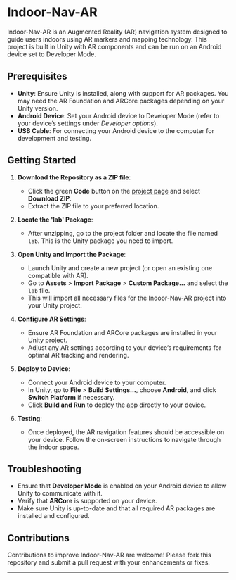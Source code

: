 # Indoor-Nav-AR

Indoor-Nav-AR is an Augmented Reality (AR) navigation system designed to guide users indoors using AR markers and mapping technology. This project is built in Unity with AR components and can be run on an Android device set to Developer Mode.

## Prerequisites

- **Unity**: Ensure Unity is installed, along with support for AR packages. You may need the AR Foundation and ARCore packages depending on your Unity version.
- **Android Device**: Set your Android device to Developer Mode (refer to your device’s settings under *Developer options*).
- **USB Cable**: For connecting your Android device to the computer for development and testing.

## Getting Started

1. **Download the Repository as a ZIP file**:
   - Click the green **Code** button on the [project page](https://github.com/lolpanda2004/Indoor-Nav-AR.git) and select **Download ZIP**.
   - Extract the ZIP file to your preferred location.

2. **Locate the 'lab' Package**:
   - After unzipping, go to the project folder and locate the file named `lab`. This is the Unity package you need to import.

3. **Open Unity and Import the Package**:
   - Launch Unity and create a new project (or open an existing one compatible with AR).
   - Go to **Assets** > **Import Package** > **Custom Package...** and select the `lab` file.
   - This will import all necessary files for the Indoor-Nav-AR project into your Unity project.

4. **Configure AR Settings**:
   - Ensure AR Foundation and ARCore packages are installed in your Unity project.
   - Adjust any AR settings according to your device’s requirements for optimal AR tracking and rendering.

5. **Deploy to Device**:
   - Connect your Android device to your computer.
   - In Unity, go to **File** > **Build Settings...**, choose **Android**, and click **Switch Platform** if necessary.
   - Click **Build and Run** to deploy the app directly to your device.

6. **Testing**:
   - Once deployed, the AR navigation features should be accessible on your device. Follow the on-screen instructions to navigate through the indoor space.

## Troubleshooting

- Ensure that **Developer Mode** is enabled on your Android device to allow Unity to communicate with it.
- Verify that **ARCore** is supported on your device.
- Make sure Unity is up-to-date and that all required AR packages are installed and configured.

## Contributions

Contributions to improve Indoor-Nav-AR are welcome! Please fork this repository and submit a pull request with your enhancements or fixes.

---
